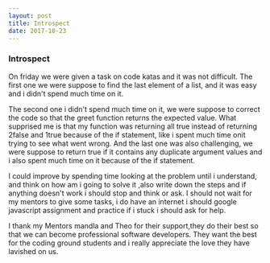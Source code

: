 ```yaml
---
layout: post
title: Introspect
date: 2017-10-23
---
```


### Introspect


On friday we were given a task on code katas and it was not difficult. The first one we were suppose to find the last element of a list,
and it was easy and i didn't spend much time on it.


The second one i didn't spend much time on it, we were suppose to  correct the code so that the greet function returns the expected value. What supprised me is that  my function was returning all true instead of returning  2false and 1true because  of the if statement, like i spent much time onit trying to see  what went wrong. And the last one was  also challenging, we were suppose to return true if it contains any duplicate argument values and i also spent much time on it because of the if statement.

I could improve  by spending time looking at the problem until i understand, and think on how am i going to solve it ,also write down the steps and if anything doesn't work i should stop and think or ask. I should not  wait for my mentors to give  some tasks, i do have an internet i should google javascript assignment and practice if i stuck i should  ask for help.

I thank my Mentors mandla and Theo for their support,they do their best so that we can become  professional  software developers.  They want the best for the coding ground students and i really appreciate the love they have lavished on us.


